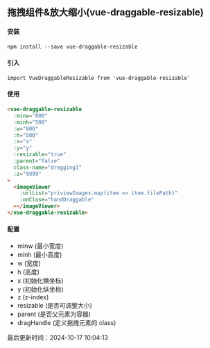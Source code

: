<!--
 * @Author: panr99 1547177202@qq.com
 * @Date: 2024-10-17 09:43:24
 * @LastEditors: panr99 1547177202@qq.com
 * @LastEditTime: 2024-10-17 10:05:17
 * @FilePath: \docs.panrui.top\docs\vue\v2\components.md
 * @Description: vue组件使用文档
-->

## 拖拽组件&放大缩小(vue-draggable-resizable)

#### 安装

```
npm install --save vue-draggable-resizable
```

#### 引入

```
import VueDraggableResizable from 'vue-draggable-resizable'
```

#### 使用

```html
<vue-draggable-resizable
  :minw="800"
  :minh="500"
  :w="800"
  :h="500"
  :x="x"
  :y="y"
  :resizable="true"
  :parent="false"
  class-name="dragging1"
  :z="9999"
>
  <imageViewer
    :urlList="priviewImages.map(item => item.filePath)"
    :onClose="handDraggable"
  ></imageViewer>
</vue-draggable-resizable>
```

#### 配置

- minw (最小宽度)
- minh (最小高度)
- w (宽度)
- h (高度)
- x (初始化横坐标)
- y (初始化纵坐标)
- z (z-index)
- resizable (是否可调整大小)
- parent (是否父元素为容器)
- dragHandle (定义拖拽元素的 class)

最后更新时间：2024-10-17 10:04:13

